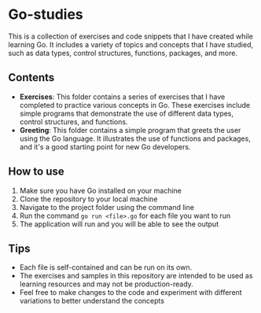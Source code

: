 # Go-studies

This is a collection of exercises and code snippets that I have created while learning Go. It includes a variety of topics and concepts that I have studied, such as data types, control structures, functions, packages, and more.

## Contents

- **Exercises**: This folder contains a series of exercises that I have completed to practice various concepts in Go. These exercises include simple programs that demonstrate the use of different data types, control structures, and functions.
- **Greeting**: This folder contains a simple program that greets the user using the Go language. It illustrates the use of functions and packages, and it's a good starting point for new Go developers.

## How to use

1. Make sure you have Go installed on your machine
2. Clone the repository to your local machine
3. Navigate to the project folder using the command line
4. Run the command `go run <file>.go` for each file you want to run
5. The application will run and you will be able to see the output

## Tips
- Each file is self-contained and can be run on its own.
- The exercises and samples in this repository are intended to be used as learning resources and may not be production-ready.
- Feel free to make changes to the code and experiment with different variations to better understand the concepts
